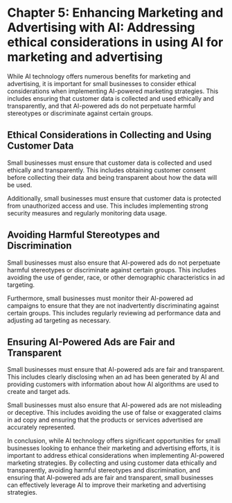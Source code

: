 Chapter 5: Enhancing Marketing and Advertising with AI: Addressing ethical considerations in using AI for marketing and advertising
===================================================================================================================================

While AI technology offers numerous benefits for marketing and advertising, it is important for small businesses to consider ethical considerations when implementing AI-powered marketing strategies. This includes ensuring that customer data is collected and used ethically and transparently, and that AI-powered ads do not perpetuate harmful stereotypes or discriminate against certain groups.

Ethical Considerations in Collecting and Using Customer Data
------------------------------------------------------------

Small businesses must ensure that customer data is collected and used ethically and transparently. This includes obtaining customer consent before collecting their data and being transparent about how the data will be used.

Additionally, small businesses must ensure that customer data is protected from unauthorized access and use. This includes implementing strong security measures and regularly monitoring data usage.

Avoiding Harmful Stereotypes and Discrimination
-----------------------------------------------

Small businesses must also ensure that AI-powered ads do not perpetuate harmful stereotypes or discriminate against certain groups. This includes avoiding the use of gender, race, or other demographic characteristics in ad targeting.

Furthermore, small businesses must monitor their AI-powered ad campaigns to ensure that they are not inadvertently discriminating against certain groups. This includes regularly reviewing ad performance data and adjusting ad targeting as necessary.

Ensuring AI-Powered Ads are Fair and Transparent
------------------------------------------------

Small businesses must ensure that AI-powered ads are fair and transparent. This includes clearly disclosing when an ad has been generated by AI and providing customers with information about how AI algorithms are used to create and target ads.

Small businesses must also ensure that AI-powered ads are not misleading or deceptive. This includes avoiding the use of false or exaggerated claims in ad copy and ensuring that the products or services advertised are accurately represented.

In conclusion, while AI technology offers significant opportunities for small businesses looking to enhance their marketing and advertising efforts, it is important to address ethical considerations when implementing AI-powered marketing strategies. By collecting and using customer data ethically and transparently, avoiding harmful stereotypes and discrimination, and ensuring that AI-powered ads are fair and transparent, small businesses can effectively leverage AI to improve their marketing and advertising strategies.

